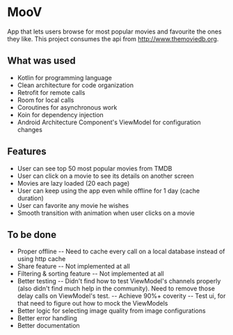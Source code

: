 # MooV

App that lets users browse for most popular movies and favourite the ones they like.
This project consumes the api from http://www.themoviedb.org.

## What was used
- Kotlin for programming language
- Clean architecture for code organization
- Retrofit for remote calls
- Room for local calls
- Coroutines for asynchronous work
- Koin for dependency injection
- Android Architecture Component's ViewModel for configuration changes

## Features
- User can see top 50 most popular movies from TMDB
- User can click on a movie to see its details on another screen
- Movies are lazy loaded (20 each page)
- User can keep using the app even while offline for 1 day (cache duration)
- User can favorite any movie he wishes
- Smooth transition with animation when user clicks on a movie

## To be done
- Proper offline
-- Need to cache every call on a local database instead of using http cache
- Share feature
-- Not implemented at all
- Filtering & sorting feature
-- Not implemented at all
- Better testing
-- Didn't find how to test ViewModel's channels properly (also didn't find much help in the
community). Need to remove those delay calls on ViewModel's test.
-- Achieve 90%+ coverity
-- Test ui, for that need to figure out how to mock the ViewModels
- Better logic for selecting image quality from image configurations
- Better error handling
- Better documentation